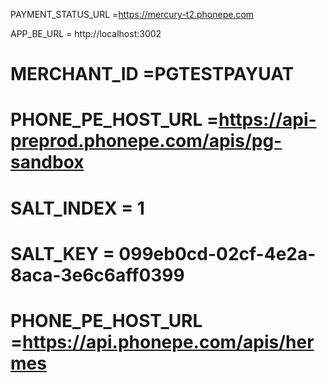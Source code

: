 PAYMENT_STATUS_URL =https://mercury-t2.phonepe.com

 APP_BE_URL = http://localhost:3002
#  MERCHANT_ID =PGTESTPAYUAT
#  PHONE_PE_HOST_URL =https://api-preprod.phonepe.com/apis/pg-sandbox
#  SALT_INDEX = 1
#  SALT_KEY = 099eb0cd-02cf-4e2a-8aca-3e6c6aff0399

# PHONE_PE_HOST_URL =https://api.phonepe.com/apis/hermes

